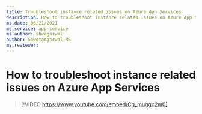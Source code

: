 ```yaml
---
title: Troubleshoot instance related issues on Azure App Services
description: How to troubleshoot instance related issues on Azure App Services
ms.date: 06/21/2021
ms.service: app-service
ms.author: shwagarwal
author: ShwetaAgarwal-MS
ms.reviewer: 
---
```

# How to troubleshoot instance related issues on Azure App Services

> [!VIDEO https://www.youtube.com/embed/Cg_muggc2m0]